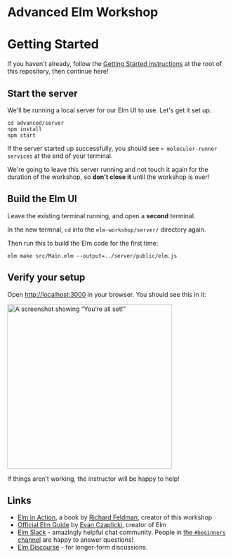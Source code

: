 # Advanced Elm Workshop

Getting Started
===============

If you haven't already, follow the [Getting Started instructions](https://github.com/rtfeldman/elm-0.19-workshop/blob/master/intro/README.md
) at the root of this repository, then continue here!

## Start the server

We'll be running a local server for our Elm UI to use. Let's get it set up.

```shell
cd advanced/server
npm install
npm start
```

If the server started up successfully, you should see
`> moleculer-runner services` at the end of your terminal.

We're going to leave this server running and not touch it again for the duration
of the workshop, so **don't close it** until the workshop is over!

## Build the Elm UI

Leave the existing terminal running, and open a **second** terminal.

In the new termnal, `cd` into the `elm-workshop/server/` directory again.

Then run this to build the Elm code for the first time:

```shell
elm make src/Main.elm --output=../server/public/elm.js
```

## Verify your setup

Open [http://localhost:3000](http://localhost:3000)
in your browser. You should see this in it:

<img width="375" alt="A screenshot showing “You’re all set!”" src="https://user-images.githubusercontent.com/1094080/39399636-63605a72-4aef-11e8-82bc-2b94e85369d1.png">

If things aren’t working, the instructor will be happy to help!

## Links

* [Elm in Action](https://www.manning.com/books/elm-in-action?a_aid=elm_in_action&a_bid=b15edc5c), a book by [Richard Feldman](https://twitter.com/rtfeldman), creator of this workshop
* [Official Elm Guide](https://guide.elm-lang.org/) by [Evan Czaplicki](https://twitter.com/czaplic), creator of Elm
* [Elm Slack](http://elmlang.herokuapp.com/) - amazingly helpful chat community. People in [the `#beginners` channel](https://elmlang.slack.com/messages/C192T0Q1E/) are happy to answer questions!
* [Elm Discourse](https://discourse.elm-lang.org/) - for longer-form discussions.
